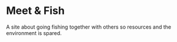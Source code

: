 # Meet & Fish
A site about going fishing together with others so resources and the environment is spared.
